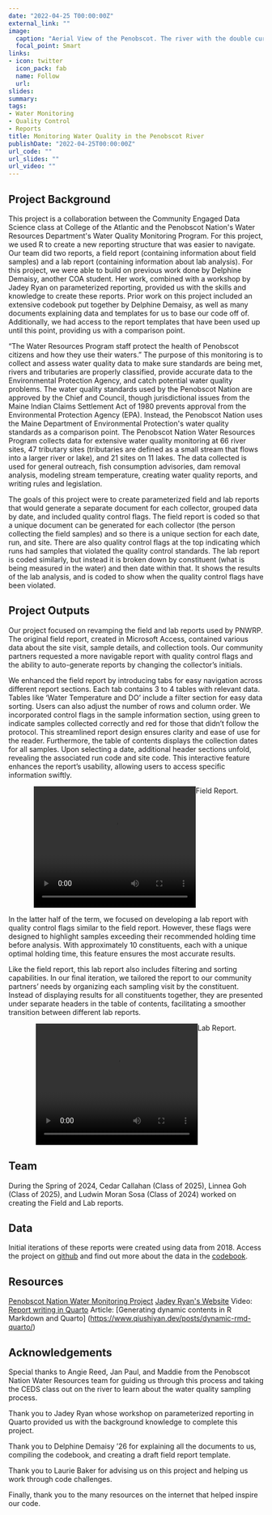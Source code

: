 ```yaml
---
date: "2022-04-25 T00:00:00Z"
external_link: ""
image:
  caption: "Aerial View of the Penobscot. The river with the double curve. Photo from Angie Reed"
  focal_point: Smart
links:
- icon: twitter
  icon_pack: fab
  name: Follow
  url: 
slides: 
summary: 
tags:
- Water Monitoring
- Quality Control
- Reports
title: Monitoring Water Quality in the Penobscot River
publishDate: "2022-04-25T00:00:00Z"
url_code: ""
url_slides: ""
url_video: ""
---
```



## Project Background
This project is a collaboration between the Community Engaged Data Science class at College of the Atlantic and the Penobscot Nation's Water Resources Department's Water Quality Monitoring Program. For this project, we used R to create a new reporting structure that was easier to navigate. Our team did two reports, a field report (containing information about field samples) and a lab report (containing information about lab analysis). For this project, we were able to build on previous work done by Delphine Demaisy, another COA student. Her work, combined with a workshop by Jadey Ryan on parameterized reporting, provided us with the skills and knowledge to create these reports. Prior work on this project included an extensive codebook put together by Delphine Demaisy, as well as many documents explaining data and templates for us to base our code off of. Additionally, we had access to the report templates that have been used up until this point, providing us with a comparison point. 

“The Water Resources Program staff protect the health of Penobscot citizens and how they use their waters.” The purpose of this monitoring is to collect and assess water quality data to make sure standards are being met, rivers and tributaries are properly classified, provide accurate data to the Environmental Protection Agency, and catch potential water quality problems. The water quality standards used by the Penobscot Nation are approved by the Chief and Council, though jurisdictional issues from the Maine Indian Claims Settlement Act of 1980 prevents approval from the Environmental Protection Agency (EPA). Instead, the Penobscot Nation uses the Maine Department of Environmental Protection's water quality standards as a comparison point. The Penobscot Nation Water Resources Program collects data for extensive water quality monitoring at 66 river sites, 47 tributary sites (tributaries are defined as a small stream that flows into a larger river or lake), and 21 sites on 11 lakes. The data collected is used for general outreach, fish consumption advisories, dam removal analysis, modeling stream temperature, creating water quality reports, and writing rules and legislation.

The goals of this project were to create parameterized field  and lab reports that would generate a separate document for each collector, grouped data by date, and included quality control flags. The field report is coded so that a unique document can be generated for each collector (the person collecting the field samples) and so there is a unique section for each date, run, and site. There are also quality control flags at the top indicating which runs had samples that violated the quality control standards. The lab report is coded similarly, but instead it is broken down by constituent (what is being measured in the water) and then date within that. It shows the results of the lab analysis, and is coded to show when the quality control flags have been violated. 


## Project Outputs


Our project focused on revamping the field and lab reports used by PNWRP. The original field report, created in Microsoft Access, contained various data about the site visit, sample details, and collection tools. Our community partners requested a more navigable report with quality control flags and the ability to auto-generate reports by changing the collector’s initials.

We enhanced the field report by introducing tabs for easy navigation across different report sections. Each tab contains 3 to 4 tables with relevant data. Tables like ‘Water Temperature and DO’ include a filter section for easy data sorting. Users can also adjust the number of rows and column order. We incorporated control flags in the sample information section, using green to indicate samples collected correctly and red for those that didn’t follow the protocol. This streamlined report design ensures clarity and ease of use for the reader. Furthermore, the table of contents displays the collection dates for all samples. Upon selecting a date, additional header sections unfold, revealing the associated run code and site code. This interactive feature enhances the report’s usability, allowing users to access specific information swiftly.


<figure style="display: flex; justify-content: center;">
    <video src="Recording 2024-05-28 201148.mp4" width="320" height="240" controls preload>
    </video>
    <figcaption> Field Report.</figcaption>
</figure>



In the latter half of the term, we focused on developing a lab report with quality control flags similar to the field report. However, these flags were designed to highlight samples exceeding their recommended holding time before analysis. With approximately 10 constituents, each with a unique optimal holding time, this feature ensures the most accurate results.

Like the field report, this lab report also includes filtering and sorting capabilities. In our final iteration, we tailored the report to our community partners’ needs by organizing each sampling visit by the constituent. Instead of displaying results for all constituents together, they are presented under separate headers in the table of contents, facilitating a smoother transition between different lab reports.



<figure style="display: flex; justify-content: center;">
    <video src="Recording 2024-05-27 133028.mp4" width="320" height="240" controls preload>
    </video>
    <figcaption> Lab Report.</figcaption>
</figure>






## Team

During the Spring of 2024, Cedar Callahan (Class of 2025), Linnea Goh (Class of 2025), and Ludwin Moran Sosa (Class of 2024) worked on creating the Field and Lab reports.

## Data

Initial iterations of these reports were created using data from 2018. Access the project on [github](https://github.com/LaurieLBaker/CEDS2024-Penobscot-Water) and find out more about the data in the [codebook](https://github.com/LaurieLBaker/CEDS2024-Penobscot-Water/tree/main/data).

## Resources

[Penobscot Nation Water Monitoring Project](https://www.penobscotnation.org/departments/department-of-natural-resources/water-n%c9%99pi-resources/)
[Jadey Ryan's Website](https://jadeyryan.com/)
Video: [Report writing in Quarto](https://youtu.be/Sf__ERCSgIA?si=9MUir2rQ41zEwha9)
Article: [Generating dynamic contents in R Markdown and Quarto] (https://www.qiushiyan.dev/posts/dynamic-rmd-quarto/)

## Acknowledgements

Special thanks to Angie Reed, Jan Paul, and Maddie from the Penobscot Nation Water Resources team for guiding us through this process and taking the CEDS class out on the river to learn about the water quality sampling process. 

Thank you to Jadey Ryan whose workshop on parameterized reporting in Quarto provided us with the background knowledge to complete this project.

Thank you to Delphine Demaisy ’26 for explaining all the documents to us, compiling the codebook, and creating a draft field report template.

Thank you to Laurie Baker for advising us on this project and helping us work through code challenges.

Finally, thank you to the many resources on the internet that helped inspire our code.
